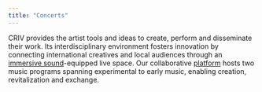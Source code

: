 ```yaml
---
title: "Concerts"
---
```

CRIV provides the artist tools and ideas to create, perform and disseminate their work. Its interdisciplinary environment fosters innovation by connecting international creatives and local audiences through an [immersive sound](/sound-system)-equipped live space. Our collaborative [platform](/people) hosts two music programs spanning experimental to early music, enabling creation, revitalization and exchange.